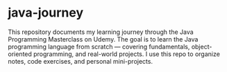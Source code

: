 # java-journey
This repository documents my learning journey through the Java Programming Masterclass on Udemy. The goal is to learn the Java programming language from scratch — covering fundamentals, object-oriented programming, and real-world projects. I use this repo to organize notes, code exercises, and personal mini-projects.
